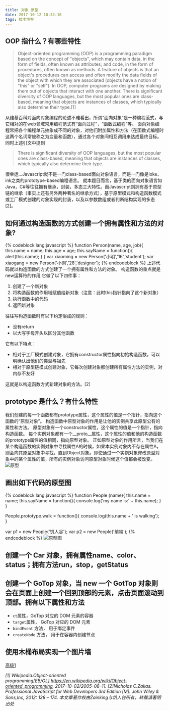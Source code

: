 ```yaml
---
title: 对象_原型
date: 2017-10-12 10:32:16
tags: 技术博客
---
```

## OOP 指什么？有哪些特性
>Object-oriented programming (OOP) is a programming paradigm based on the concept of "objects", which may contain data, in the form of fields, often known as attributes; and code, in the form of procedures, often known as methods. A feature of objects is that an object's procedures can access and often modify the data fields of the object with which they are associated (objects have a notion of "this" or "self"). In OOP, computer programs are designed by making them out of objects that interact with one another. There is significant diversity of OOP languages, but the most popular ones are class-based, meaning that objects are instances of classes, which typically also determine their type.[1]

从维基百科对面向对象编程的论述不难看出，所谓“面向对象”是一种编程范式，与它相对的在web领域常用编程范式有“面向过程”，“函数式编程”等。
面向对象编程常把各个编程单元抽象成不同的对象，对他们附加属性和方法（在函数式编程时这两个名词常被称之为变量和函数），通过各个对象间相互调用来达成最终目标。
同时上述引文中提到
>There is significant diversity of OOP languages, but the most popular ones are class-based, meaning that objects are instances of classes, which typically also determine their type.

很幸运...Javascript就不是一门class-based面向对象语言，而是一门像是loke、ink之类的prototype-based编程语言。
就本题目而言，基于类的面向对象语言如Java，C#等往往拥有继承，封装，多态三大特性。而Javascript则拥有基于原型链的继承（事实上还有另外两种著名的继承方式），基于原型模式和构造函数模式或工厂模式创建的对象实现的封装，以及以参数数组或者判断结构实现的多态[2]。

## 如何通过构造函数的方式创建一个拥有属性和方法的对象?

{% codeblock lang:javascript %}
function Person(name, age, job){
  this.name = name;
  this.age = age;
  this.sayName = function(){
    alert(this.name);
  }
}
var xiaoming = new Person('小明','16','student');
var xiaogang = new Person('小刚','28','designer');
{% endcodeblock %}
上述代码就以构造函数的方式创建了一个拥有属性和方法的对象。
构造函数的重点就是new运算符的作用,它做了以下四件事：
1. 创建了一个新对象
2. 将构造函数的作用域赋值给新对象（注意：此时this指针指向了这个新对象）
3. 执行函数中的代码
4. 返回新对象

往往写构造函数时有以下约定俗成的规则：
* 没有return
* 以大写字母开头以区分其他函数

它有以下特点：
* 相对于工厂模式创建对象，它拥有constructor属性指向初始构造函数，可以明确认出他们的类型与祖先
* 相对于原型链模式创建对象，它每次创建对象都创建所有属性方法的实例，对内存不友好

这就是以构造函数方式新建对象的方法。[2]

## prototype 是什么？有什么特性
我们创建的每一个函数都有prototype属性，这个属性的值是一个指针，指向这个函数的“原型对象”。
构造函数中原型对象的作用是让他的实例共享此原型公有的属性和方法。
原型对象有一个constructor属性，这个属性的值是一个指针，指向构造函数。
每个实例对象都有一个__proto__属性，这个属性的值和他的构造函数的prototype属性的值相同，指向原型对象。
正如原型对象的作用所言，当我们在某个构造函数的实例对象中寻找属性A的时候，如果本实例对象内不存在属性A，则会向其原型对象中寻找，直到Object对象。即使通过一个实例对象修改原型对象中的某个属性的值，所有的实例对象访问原型对象时候这个值都会被改变。
![原型](http://img1.zain.red/10.12/1.jpg)
## 画出如下代码的原型图
{% codeblock lang:javascript %}
function People (name){
  this.name = name;
  this.sayName = function(){
    console.log('my name is:' + this.name);
  }
}

People.prototype.walk = function(){
  console.log(this.name + ' is walking');  
}

var p1 = new People('饥人谷');
var p2 = new People('前端');
{% endcodeblock %}
![原型图](http://img1.zain.red/10.13/1.jpg)
## 创建一个 Car 对象，拥有属性name、color、status；拥有方法run，stop，getStatus
## 创建一个 GoTop 对象，当 new 一个 GotTop 对象则会在页面上创建一个回到顶部的元素，点击页面滚动到顶部。拥有以下属性和方法

* `ct`属性，GoTop 对应的 DOM 元素的容器
* `target`属性， GoTop 对应的 DOM 元素
* `bindEvent` 方法， 用于绑定事件
* `createNode` 方法， 用于在容器内创建节点

## 使用木桶布局实现一个图片墙
[高级1](https://github.com/Zainking/demos/tree/master/%E9%AB%98%E7%BA%A71)

*[1] Wikipedia.Object-oriented programming[EB/OL].https://en.wikipedia.org/wiki/Object-oriented_programming, 2017–10–02/2005–08–11.*
*[2]Nicholas C.Zakas. Professional JavaScript for Web Developers 3rd Edition [M]. John Wiley & Sons,Inc, 2012: 138 – 174.*
*本文章著作权由Zainking与饥人谷所有，转载请著明出处*
